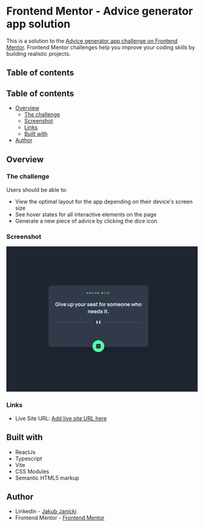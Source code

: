# Frontend Mentor - Advice generator app solution

This is a solution to the [Advice generator app challenge on Frontend Mentor](https://www.frontendmentor.io/challenges/advice-generator-app-QdUG-13db). Frontend Mentor challenges help you improve your coding skills by building realistic projects.

## Table of contents

## Table of contents

- [Overview](#overview)
  - [The challenge](#the-challenge)
  - [Screenshot](#screenshot)
  - [Links](#links)
  - [Built with](#built-with)
- [Author](#author)

## Overview

### The challenge

Users should be able to:

- View the optimal layout for the app depending on their device's screen size
- See hover states for all interactive elements on the page
- Generate a new piece of advice by clicking the dice icon

### Screenshot

![Alt text](src.PNG)

### Links

- Live Site URL: [Add live site URL here](https://your-live-site-url.com)

## Built with

- ReactJs
- Typescript
- Vite
- CSS Modules
- Semantic HTML5 markup

## Author

- Linkedin - [Jakub Janicki](https://www.linkedin.com/in/jakub-janicki-62229b244/)
- Frontend Mentor - [Frontend Mentor](https://www.frontendmentor.io/profile/JJacobPR)
